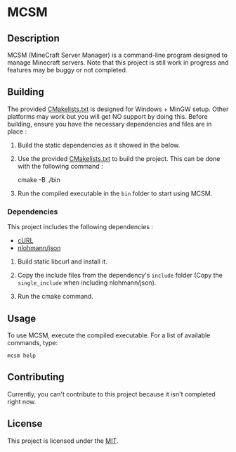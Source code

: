 # MCSM

## Description

MCSM (MineCraft Server Manager) is a command-line program designed to manage Minecraft servers. Note that this project is still work in progress and features may be buggy or not completed.

## Building

The provided [CMakelists.txt](CMakelists.txt) is designed for Windows + MinGW setup. Other platforms may work but you will get NO support by doing this. Before building, ensure you have the necessary dependencies and files are in place :

1. Build the static dependencies as it showed in the below.

2. Use the provided [CMakelists.txt](CMakelists.txt) to build the project. This can be done with the following command :

    cmake -B ./bin

3. Run the compiled executable in the `bin` folder to start using MCSM.

### Dependencies

This project includes the following dependencies :

* [cURL](https://github.com/curl/curl)
* [nlohmann/json](https://github.com/nlohmann/json)

1. Build static libcurl and install it.

2. Copy the include files from the dependency's `include` folder (Copy the `single_include` when including nlohmann/json).

3. Run the cmake command.

## Usage

To use MCSM, execute the compiled executable. For a list of available commands, type:

    mcsm help

## Contributing

Currently, you can't contribute to this project because it isn't completed right now.

## License

This project is licensed under the [MIT](LICENSE).
